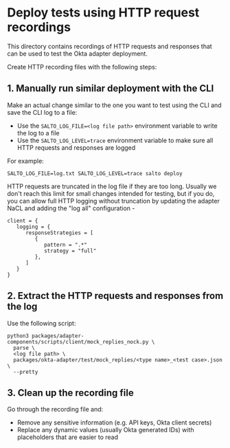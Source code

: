 # Deploy tests using HTTP request recordings

This directory contains recordings of HTTP requests and responses that can be used to test the Okta adapter deployment.

Create HTTP recording files with the following steps:

## 1. Manually run similar deployment with the CLI
Make an actual change similar to the one you want to test using the CLI and save the CLI log to a file:
- Use the `SALTO_LOG_FILE=<log file path>` environment variable to write the log to a file
- Use the `SALTO_LOG_LEVEL=trace` environment variable to make sure all HTTP requests and responses are logged

For example:
```shell
SALTO_LOG_FILE=log.txt SALTO_LOG_LEVEL=trace salto deploy
```

HTTP requests are truncated in the log file if they are too long. Usually we don't reach this limit for small changes
intended for testing, but if you do, you can allow full HTTP logging without truncation by updating the adapter NaCL and
adding the "log all" configuration -

```hcl
client = {
   logging = {
      responseStrategies = [
         {
            pattern = ".*"
            strategy = "full"
         },
      ]
   }
}
```

## 2. Extract the HTTP requests and responses from the log
Use the following script:

```shell
python3 packages/adapter-components/scripts/client/mock_replies_nock.py \
  parse \
  <log file path> \
  packages/okta-adapter/test/mock_replies/<type name>_<test case>.json \
  --pretty
```

## 3. Clean up the recording file
Go through the recording file and:
   - Remove any sensitive information (e.g. API keys, Okta client secrets)
   - Replace any dynamic values (usually Okta generated IDs) with placeholders that are easier to read
